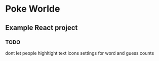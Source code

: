 # Poke Worlde

## Example React project 

### TODO
dont let people highltight text
icons
settings for word and guess counts